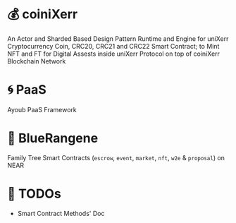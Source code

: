 
# 💰 coiniXerr 

An Actor and Sharded Based Design Pattern Runtime and Engine for uniXerr Cryptocurrency Coin, CRC20, CRC21 and CRC22 Smart Contract; to Mint NFT and FT for Digital Assests inside uniXerr Protocol on top of coiniXerr Blockchain Network

# 🌀 PaaS 

Ayoub PaaS Framework

# 🧧 BlueRangene 

Family Tree Smart Contracts (`escrow`, `event`, `market`, `nft`, `w2e` & `proposal`) on NEAR 

# 📌 TODOs

* Smart Contract Methods' Doc